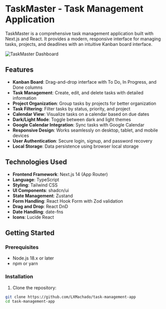 # TaskMaster - Task Management Application

TaskMaster is a comprehensive task management application built with Next.js and React. It provides a modern, responsive interface for managing tasks, projects, and deadlines with an intuitive Kanban board interface.

![TaskMaster Dashboard](/placeholder.svg?height=400&width=800)

## Features

- **Kanban Board**: Drag-and-drop interface with To Do, In Progress, and Done columns
- **Task Management**: Create, edit, and delete tasks with detailed information
- **Project Organization**: Group tasks by projects for better organization
- **Task Filtering**: Filter tasks by status, priority, and project
- **Calendar View**: Visualize tasks on a calendar based on due dates
- **Dark/Light Mode**: Toggle between dark and light themes
- **Google Calendar Integration**: Sync tasks with Google Calendar
- **Responsive Design**: Works seamlessly on desktop, tablet, and mobile devices
- **User Authentication**: Secure login, signup, and password recovery
- **Local Storage**: Data persistence using browser local storage

## Technologies Used

- **Frontend Framework**: Next.js 14 (App Router)
- **Language**: TypeScript
- **Styling**: Tailwind CSS
- **UI Components**: shadcn/ui
- **State Management**: Zustand
- **Form Handling**: React Hook Form with Zod validation
- **Drag and Drop**: React DnD
- **Date Handling**: date-fns
- **Icons**: Lucide React

## Getting Started

### Prerequisites

- Node.js 18.x or later
- npm or yarn

### Installation

1. Clone the repository:

```bash
git clone https://github.com/LXMachado/task-management-app
cd task-management-app
